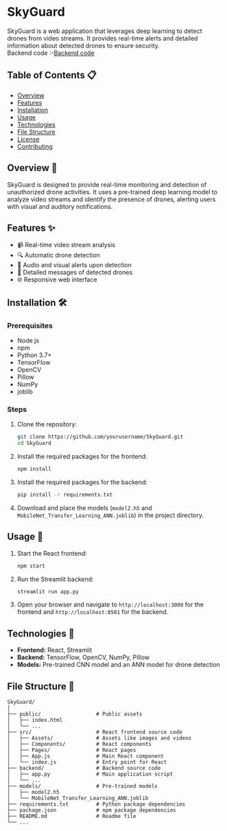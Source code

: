 # SkyGuard 

SkyGuard is a web application that leverages deep learning to detect drones from video streams. It provides real-time alerts and detailed information about detected drones to ensure security.<br>
Backend code :-[Backend code](https://github.com/AvikshitChanda/SkyGuardBackend)

## Table of Contents 📋

- [Overview](#overview)
- [Features](#features)
- [Installation](#installation)
- [Usage](#usage)
- [Technologies](#technologies)
- [File Structure](#file-structure)
- [License](#license)
- [Contributing](#contributing)

## Overview 🌟

SkyGuard is designed to provide real-time monitoring and detection of unauthorized drone activities. It uses a pre-trained deep learning model to analyze video streams and identify the presence of drones, alerting users with visual and auditory notifications.

## Features ✨

- 📹 Real-time video stream analysis
- 🔍 Automatic drone detection
- 🔔 Audio and visual alerts upon detection
- 📜 Detailed messages of detected drones
- 🌐 Responsive web interface

## Installation 🛠️

### Prerequisites

- Node.js
- npm
- Python 3.7+
- TensorFlow
- OpenCV
- Pillow
- NumPy
- joblib

### Steps

1. Clone the repository:

    ```bash
    git clone https://github.com/yourusername/SkyGuard.git
    cd SkyGuard
    ```

2. Install the required packages for the frontend:

    ```bash
    npm install
    ```

3. Install the required packages for the backend:

    ```bash
    pip install -r requirements.txt
    ```

4. Download and place the models (`model2.h5` and `MobileNet_Transfer_Learning_ANN.joblib`) in the project directory.

## Usage 🚀

1. Start the React frontend:

    ```bash
    npm start
    ```

2. Run the Streamlit backend:

    ```bash
    streamlit run app.py
    ```

3. Open your browser and navigate to `http://localhost:3000` for the frontend and `http://localhost:8501` for the backend.

## Technologies 🧪

- **Frontend:** React, Streamlit
- **Backend:** TensorFlow, OpenCV, NumPy, Pillow
- **Models:** Pre-trained CNN model and an ANN model for drone detection

## File Structure 📁

```plaintext
SkyGuard/
│
├── public/                  # Public assets
│   ├── index.html
│   └── ...
├── src/                     # React frontend source code
│   ├── Assets/              # Assets like images and videos
│   ├── Components/          # React components
│   ├── Pages/               # React pages
│   ├── App.js               # Main React component
│   └── index.js             # Entry point for React
├── backend/                 # Backend source code
│   ├── app.py               # Main application script
│   └── ...
├── models/                  # Pre-trained models
│   ├── model2.h5
│   └── MobileNet_Transfer_Learning_ANN.joblib
├── requirements.txt         # Python package dependencies
├── package.json             # npm package dependencies
├── README.md                # Readme file
└── ...
